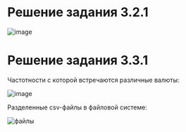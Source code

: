 # Решение задания 3.2.1 

![image](https://user-images.githubusercontent.com/114469025/209812670-a91aec69-e5ae-4d2d-8132-e42885de1ed7.png)

# Решение задания 3.3.1

Частотности с которой встречаются различные валюты:

![image](https://user-images.githubusercontent.com/114469025/209818785-498212bd-7c1d-4c44-b9d0-18a09f1628a2.png)

Разделенные csv-файлы в файловой системе:

![файлы](https://user-images.githubusercontent.com/103308669/209575153-b3ea6832-f77a-43ec-8f6e-30481f335e9b.png)

